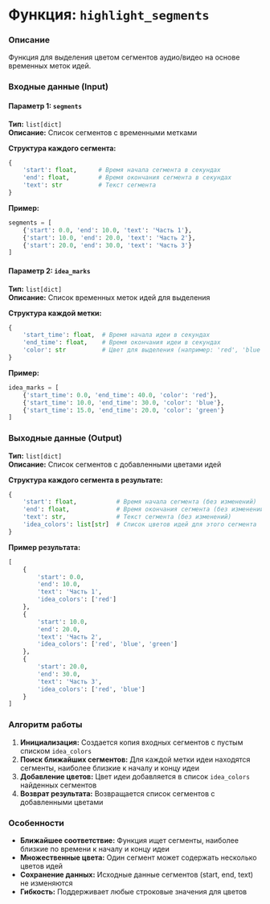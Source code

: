 # Функция: `highlight_segments`

### Описание

Функция для выделения цветом сегментов аудио/видео на основе временных меток идей.

### Входные данные (Input)

#### Параметр 1: `segments`

**Тип:** `list[dict]`  
**Описание:** Список сегментов с временными метками

**Структура каждого сегмента:**

```python
{
    'start': float,      # Время начала сегмента в секундах
    'end': float,        # Время окончания сегмента в секундах
    'text': str          # Текст сегмента
}
```

**Пример:**

```python
segments = [
    {'start': 0.0, 'end': 10.0, 'text': 'Часть 1'},
    {'start': 10.0, 'end': 20.0, 'text': 'Часть 2'},
    {'start': 20.0, 'end': 30.0, 'text': 'Часть 3'}
]
```

#### Параметр 2: `idea_marks`

**Тип:** `list[dict]`  
**Описание:** Список временных меток идей для выделения

**Структура каждой метки:**

```python
{
    'start_time': float,  # Время начала идеи в секундах
    'end_time': float,    # Время окончания идеи в секундах
    'color': str          # Цвет для выделения (например: 'red', 'blue', 'green')
}
```

**Пример:**

```python
idea_marks = [
    {'start_time': 0.0, 'end_time': 40.0, 'color': 'red'},
    {'start_time': 10.0, 'end_time': 30.0, 'color': 'blue'},
    {'start_time': 15.0, 'end_time': 20.0, 'color': 'green'}
]
```

### Выходные данные (Output)

**Тип:** `list[dict]`  
**Описание:** Список сегментов с добавленными цветами идей

**Структура каждого сегмента в результате:**

```python
{
    'start': float,           # Время начала сегмента (без изменений)
    'end': float,             # Время окончания сегмента (без изменений)
    'text': str,              # Текст сегмента (без изменений)
    'idea_colors': list[str]  # Список цветов идей для этого сегмента
}
```

**Пример результата:**

```python
[
    {
        'start': 0.0,
        'end': 10.0,
        'text': 'Часть 1',
        'idea_colors': ['red']
    },
    {
        'start': 10.0,
        'end': 20.0,
        'text': 'Часть 2',
        'idea_colors': ['red', 'blue', 'green']
    },
    {
        'start': 20.0,
        'end': 30.0,
        'text': 'Часть 3',
        'idea_colors': ['red', 'blue']
    }
]
```

### Алгоритм работы

1. **Инициализация:** Создается копия входных сегментов с пустым списком `idea_colors`
2. **Поиск ближайших сегментов:** Для каждой метки идеи находятся сегменты, наиболее близкие к началу и концу идеи
3. **Добавление цветов:** Цвет идеи добавляется в список `idea_colors` найденных сегментов
4. **Возврат результата:** Возвращается список сегментов с добавленными цветами

### Особенности

- **Ближайшее соответствие:** Функция ищет сегменты, наиболее близкие по времени к началу и концу идеи
- **Множественные цвета:** Один сегмент может содержать несколько цветов идей
- **Сохранение данных:** Исходные данные сегментов (start, end, text) не изменяются
- **Гибкость:** Поддерживает любые строковые значения для цветов
